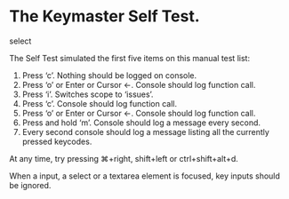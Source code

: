The Keymaster Self Test.
========================

select

The Self Test simulated the first five items on this manual test list:

1.  Press ‘c’. Nothing should be logged on console.
2.  Press ‘o’ or Enter or Cursor ←. Console should log function call.
3.  Press ‘i’. Switches scope to ‘issues’.
4.  Press ‘c’. Console should log function call.
5.  Press ‘o’ or Enter or Cursor ←. Console should log function call.
6.  Press and hold ‘m’. Console should log a message every second.
7.  Every second console should log a message listing all the currently pressed keycodes.

At any time, try pressing ⌘+right, shift+left or ctrl+shift+alt+d.

When a input, a select or a textarea element is focused, key inputs should be ignored.
